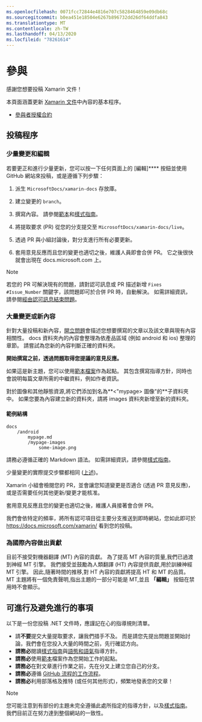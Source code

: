 ```yaml
---
ms.openlocfilehash: 0071fcc72844e4816e707c5828464859e09db68c
ms.sourcegitcommit: b0ea451e18504e6267b896732dd26df64ddfa843
ms.translationtype: MT
ms.contentlocale: zh-TW
ms.lasthandoff: 04/13/2020
ms.locfileid: "78261614"
---
```

# <a name="contributing"></a>參與

感謝您想要投稿 Xamarin 文件！

本頁面涵蓋更新 [Xamarin 文件](https://docs.microsoft.com/xamarin)中內容的基本程序。

- [參與者授權合約](LICENSE)

## <a name="process-for-contributing"></a>投稿程序

### <a name="small-changes--edits"></a>少量變更和編輯

若要更正和進行少量更新，您可以按一下任何頁面上的 [編輯]**** 按鈕並使用 GitHub 網站來投稿，或是遵循下列步驟：

1. 派生 `MicrosoftDocs/xamarin-docs` 存放庫。

2. 建立變更的 `branch`。

3. 撰寫內容。 請參閱[範本](contributing-guidelines/template.md)和[樣式指南](contributing-guidelines/voice-tone.md)。

4. 將提取要求 (PR) 從您的分支提交至 `MicrosoftDocs/xamarin-docs/live`。

5. 透過 PR 與小組討論後，對分支進行所有必要更新。

6. 套用意見反應而且您的變更也適切之後，維護人員即會合併 PR。 它之後很快就會出現在 docs.microsoft.com 上。

> [!NOTE]
> 若您的 PR 可解決現有的問題，請對認可訊息或 PR 描述新增 `Fixes #Issue_Number` 關鍵字，該問題即可於合併 PR 時，自動解決。 如需詳細資訊，請參閱[經由認可訊息結束問題](https://help.github.com/articles/closing-issues-via-commit-messages/)。

### <a name="big-changes-or-new-content"></a>大量變更或新內容

針對大量投稿和新內容，[開立問題](https://github.com/MicrosoftDocs/xamarin-docs/issues)會描述您想要撰寫的文章以及該文章與現有內容相關性。 docs 資料夾內的內容會整理為依產品區域 (例如 android 和 ios) 整理的章節。 請嘗試為您新的內容判斷正確的資料夾。 

**開始撰寫之前，透過問題取得您提議的意見反應。**

如果這是新主題，您可以使用[範本檔案](../contributing-guidelines/template.md)作為起點。 其包含撰寫指導方針，同時也會說明每篇文章所需的中繼資料，例如作者資訊。

對於圖像和其他靜態資源,將它們添加到名為**\<"mypage> 圖像"的**子資料夾中。 如果您要為內容建立新的資料夾，請將 images 資料夾新增至新的資料夾。

#### <a name="example-structure"></a>範例結構

```
docs
    /android
        mypage.md
        /mypage-images
            some-image.png
```

請務必遵循正確的 Markdown 語法。 如需詳細資訊，請參閱[樣式指南](../contributing-guidelines/template.md)。

少量變更的實際提交步驟都相同 ([上述](#process-for-contributing))。

Xamarin 小組會檢閱您的 PR，並會讓您知道變更是否適合 (透過 PR 意見反應)，或是否需要任何其他更新/變更才能核准。

套用意見反應且您的變更也適切之後，維護人員接著會合併 PR。

我們會依特定的頻率，將所有認可項目從主要分支推送到即時網站，您如此即可於 https://docs.microsoft.com/xamarin/ 看到您的投稿。

### <a name="contributing-to-international-content"></a>為國際內容做出貢獻

目前不接受對機器翻譯 (MT) 內容的貢獻。 為了提高 MT 內容的質量,我們已過渡到神經 MT 引擎。 我們接受並鼓勵為人類翻譯 (HT) 內容提供貢獻,用於訓練神經 MT 引擎。 因此,隨著時間的推移,對 HT 內容的貢獻將提高 HT 和 MT 的品質。 MT 主題將有一個免責聲明,指出主題的一部分可能是 MT,並且 **「編輯」** 按鈕在禁用時不會顯示。

## <a name="dos-and-donts"></a>可進行及避免進行的事項

以下是一份您投稿 .NET 文件時，應謹記在心的指導規則清單。

- 請**不要**提交大量提取要求，讓我們措手不及。 而是請您先提出問題並開始討論，我們會在您投入大量的時間之前，先行確認方向。
- **請務必**閱讀[樣式指南](contributing-guidelines/template.md)與[語態和語氣](contributing-guidelines/voice-tone.md)指導方針。
- **請務必**使用[範本](contributing-guidelines/template.md)檔案作為您開始工作的起點。
- **請務必**在對文章進行作業之前，先在分叉上建立您自己的分支。
- **請務必**遵循 [GitHub 流程的工作流程](https://guides.github.com/introduction/flow/)。
- **請務必**利用部落格及推特 (或任何其他形式)，頻繁地發表您的文章！

> [!NOTE]
> 您可能注意到有部份的主題未完全遵循此處所指定的指導方針，以及[樣式指南](contributing-guidelines/template.md)。 我們目前正在努力達到整個網站的一致性。 
